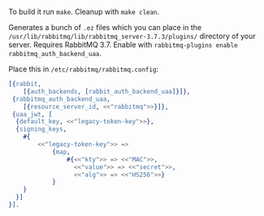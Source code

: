 To build it run `make`. Cleanup with `make clean`.

Generates a bunch of `.ez` files which you can place in the
`/usr/lib/rabbitmq/lib/rabbitmq_server-3.7.3/plugins/` directory of your server.
Requires RabbitMQ 3.7. Enable with `rabbitmq-plugins enable
rabbitmq_auth_backend_uaa`.

Place this in `/etc/rabbitmq/rabbitmq.config`:

```erlang
[{rabbit,
    [{auth_backends, [rabbit_auth_backend_uaa]}]},
 {rabbitmq_auth_backend_uaa,
    [{resource_server_id, <<"rabbitmq">>}]},
 {uaa_jwt, [
  {default_key, <<"legacy-token-key">>},
  {signing_keys,
    #{
        <<"legacy-token-key">> =>
            {map,
                #{<<"kty">> => <<"MAC">>,
                  <<"value">> => <<"secret">>,
                  <<"alg">> => <<"HS256">>}
            }
    }
  }]
}].
```
